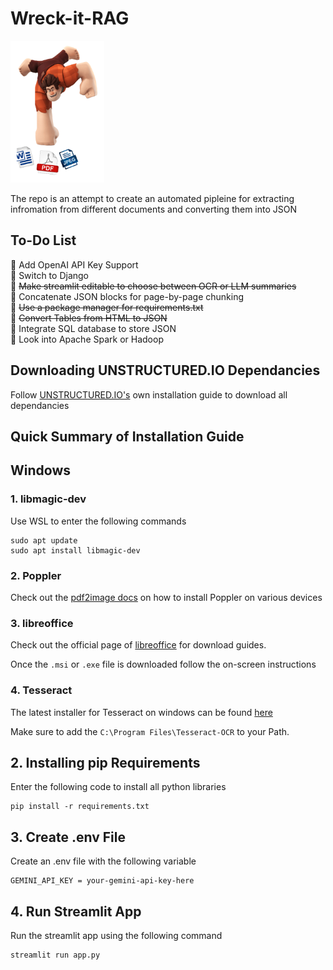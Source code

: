 # **Wreck-it-RAG**

<img src="Other/file.png" width="150" height="auto" alt="Wreck-it-RAG Logo">


The repo is an attempt to create an automated pipleine for extracting infromation from different documents and converting them into JSON

## **To-Do List**
📝 Add OpenAI API Key Support<br>
📝 Switch to Django<br>
📝 ~~Make streamlit editable to choose between OCR or LLM summaries~~<br>
📝 Concatenate JSON blocks for page-by-page chunking<br>
📝 ~~Use a package manager for requirements.txt~~<br>
📝 ~~Convert Tables from HTML to JSON~~<br>
📝 Integrate SQL database to store JSON<br>
📝 Look into Apache Spark or Hadoop<br>

## **Downloading UNSTRUCTURED.IO Dependancies**

Follow [UNSTRUCTURED.IO's](https://docs.unstructured.io/open-source/installation/full-installation) own installation guide to download all dependancies

## Quick Summary of Installation Guide

## **Windows**

### 1. libmagic-dev

Use WSL to enter the following commands
```
sudo apt update
sudo apt install libmagic-dev
```

### 2. Poppler

Check out the [pdf2image docs](https://pdf2image.readthedocs.io/en/latest/installation.html) on how to install Poppler on various devices

### 3. libreoffice

Check out the official page of [libreoffice](https://www.libreoffice.org/download/download-libreoffice/) for download guides.

Once the `.msi` or `.exe` file is downloaded follow the on-screen instructions

### 4. Tesseract

The latest installer for Tesseract on windows can be found [here](https://github.com/UB-Mannheim/tesseract/wiki)

Make sure to add the `C:\Program Files\Tesseract-OCR` to your Path.

## **2. Installing pip Requirements**

Enter the following code to install all python libraries
```
pip install -r requirements.txt
```

## **3. Create .env File**

Create an .env file with the following variable
```
GEMINI_API_KEY = your-gemini-api-key-here
```

## **4. Run Streamlit App**

Run the streamlit app using the following command
```
streamlit run app.py
```